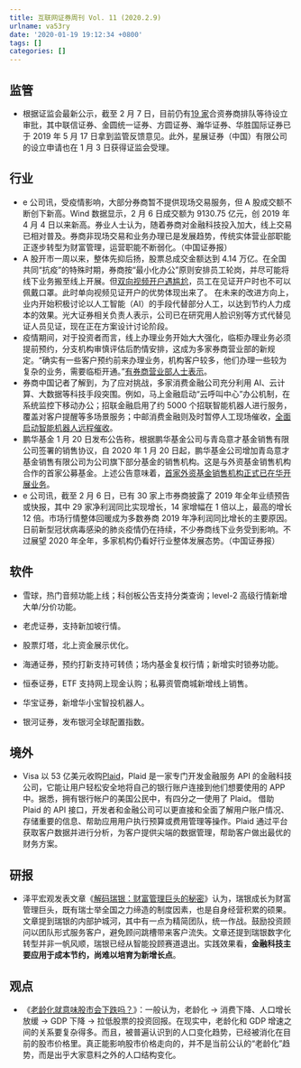```yaml
---
title: 互联网证券周刊 Vol. 11 (2020.2.9)
urlname: va53ry
date: '2020-01-19 19:12:34 +0800'
tags: []
categories: []
---
```


## 监管

- 根据证监会最新公示，截至 2 月 7 日，目前仍有[19 家](https://pics7.baidu.com/feed/21a4462309f790523865481a39e2f9cc7bcbd5b7.png?token=194b19943fbc24fb531c7f613b20b599&s=BD82F7171D9EC0CA5CEDA0DA0300C037)合资券商排队等待设立审批，其中联信证券、金圆统一证券、方圆证券、瀚华证券、华胜国际证券已于 2019 年 5 月 17 日拿到监管反馈意见。此外，星展证券（中国）有限公司的设立申请也在 1 月 3 日获得证监会受理。

## 行业

- e 公司讯，受疫情影响，大部分券商暂不提供现场交易服务，但 A 股成交额不断创下新高。Wind 数据显示，2 月 6 日成交额为 9130.75 亿元，创 2019 年 4 月 4 日以来新高。券业人士认为，随着券商对金融科技投入加大，线上交易已相对普及。券商非现场交易和业务办理已是发展趋势，传统实体营业部职能正逐步转型为财富管理，运营职能不断弱化。（中国证券报）
- A 股开市一周以来，整体先抑后扬，股票总成交金额达到 4.14 万亿。在全国共同“抗疫”的特殊时期，券商按“最小化办公”原则安排员工轮岗，并尽可能将线下业务搬至线上开展。但[双向视频开户遇尴尬](https://mp.weixin.qq.com/s/mCFMwhL2EqwnyjgxEgZ96w)，员工在见证开户时也不可以佩戴口罩。此时单向视频见证开户的优势体现出来了。
  在未来的改进方向上，业内开始积极讨论以人工智能（AI）的手段代替部分人工，以达到节约人力成本的效果。光大证券相关负责人表示，公司已在研究用人脸识别等方式代替见证人员见证，现在正在方案设计讨论阶段。
- 疫情期间，对于投资者而言，线上办理业务开始大大强化，临柜办理业务必须提前预约，分支机构审慎评估后酌情安排，这成为多家券商营业部的新规定。“确实有一些客户预约前来办理业务，机构客户较多，他们办理一些较为复杂的业务，需要临柜开通。”[有券商营业部人士表示](https://mp.weixin.qq.com/s/WDRLDnR4yTCyyG5WofLOyA)。
- 券商中国记者了解到，为了应对挑战，多家消费金融公司充分利用 AI、云计算、大数据等科技手段突围。例如，马上金融启动“云呼叫中心”办公机制，在系统监控下移动办公；招联金融启用了约 5000 个招联智能机器人进行服务，覆盖对客户提醒等多场景服务；中邮消费金融则及时暂停人工现场催收，[全面启动智能机器人远程催收](https://mp.weixin.qq.com/s/wTcA9NuidM-fbetcPplkVA)。
- 鹏华基金 1 月 20 日发布公告称，根据鹏华基金公司与青岛意才基金销售有限公司签署的销售协议，自 2020 年 1 月 20 日起，鹏华基金公司增加青岛意才基金销售有限公司为公司旗下部分基金的销售机构。这是与外资基金销售机构合作的首家公募基金。上述公告意味着，[首家外资基金销售机构正式已在华开展业务](https://mp.weixin.qq.com/s/MdXagW0D0c_rheppAWy6Lg)。
- e 公司讯，截至 2 月 6 日，已有 30 家上市券商披露了 2019 年全年业绩预告或快报，其中 29 家净利润同比实现增长，14 家增幅在 1 倍以上，最高的增长 12 倍。市场行情整体回暖成为多数券商 2019 年净利润同比增长的主要原因。日前新型冠状病毒感染的肺炎疫情仍在持续，不少券商线下业务受到影响。不过展望 2020 年全年，多家机构仍看好行业整体发展态势。（中国证券报）

## 软件

- 雪球，热门音频功能上线；科创板公告支持分类查询；level-2 高级行情新增大单/分价功能。

- 老虎证券，支持新加坡行情。
- 股票灯塔，北上资金展示优化。
- 海通证券，预约打新支持可转债；场内基金复权行情；新增实时锁券功能。
- 恒泰证券，ETF 支持网上现金认购；私募资管商城新增线上销售。
- 华宝证券，新增华小宝智投机器人。
- 银河证券，发布银河全球配置指数。

## 境外

- Visa 以 53 亿美元收购[Plaid](https://plaid.com)，Plaid 是一家专门开发金融服务 API 的金融科技公司，它能让用户轻松安全地将自己的银行账户连接到他们想要使用的 APP 中。据悉，拥有银行帐户的美国公民中，有四分之一使用了 Plaid。
  借助 Plaid 的 API 接口，开发者和金融公司可以更直接和全面了解用户账户情况、存储重要的信息、帮助应用用户执行预算或费用管理等操作。Plaid 通过平台获取客户数据并进行分析，为客户提供尖端的数据管理，帮助客户做出最优的财务方案。

## 研报

- 泽平宏观发表文章《[解码瑞银：财富管理巨头的秘密](https://mp.weixin.qq.com/s/BD2_5MxgSlUhTXKdvdPsqg)》认为，瑞银成长为财富管理巨头，既有瑞士举全国之力缔造的制度因素，也是自身经营积累的硕果。文章提到瑞银的内部护城河，其中有一点为精简团队，统一作战。鼓励投资顾问以团队形式服务客户，避免顾问跳槽带来客户流失。文章还提到瑞银数字化转型并非一帆风顺，瑞银已经从智能投顾赛道退出。实践效果看，**金融科技主要应用于成本节约，尚难以培育为新增长点**。

## 观点

- 《[老龄化就意味股市会下跌吗？](http://www.ftchinese.com/story/001086200?adchannelID=&full=y)》：一般认为，老龄化 → 消费下降、人口增长放缓 → GDP 下降 → 拉低股票的投资回报。在现实中，老龄化和 GDP 增速之间的关系要复杂得多。而且，被普遍认识到的人口变化趋势，已经被消化在目前的股市价格里。真正能影响股市价格走向的，并不是当前公认的“老龄化”趋势，而是出乎大家意料之外的人口结构变化。
